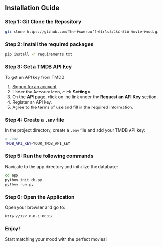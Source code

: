 ## Installation Guide

### Step 1: Git Clone the Repository
```bash
git clone https://github.com/The-Powerpuff-Girls3/CSC-510-Movie-Mood.git
```

### Step 2: Install the required packages
```bash
pip install -r requirements.txt
```

### Step 3: Get a TMDB API Key

To get an API key from TMDB:

1. [Signup for an account](https://www.themoviedb.org/signup)
2. Under the Account icon, click **Settings**.
3. On the **API** page, click on the link under the **Request an API Key** section.
4. Register an API key.
5. Agree to the terms of use and fill in the required information.

### Step 4: Create a `.env` file
In the project directory, create a `.env` file and add your TMDB API key:
```bash
# .env
TMDB_API_KEY=YOUR_TMDB_API_KEY
```

### Step 5: Run the following commands
Navigate to the app directory and initialize the database:
```bash
cd app
python init_db.py
python run.py
```

### Step 6: Open the Application
Open your browser and go to:
```
http://127.0.0.1:8000/
```

### Enjoy!
Start matching your mood with the perfect movies!

